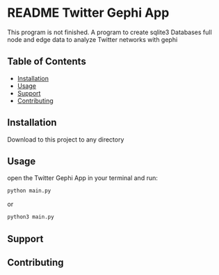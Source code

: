 # README Twitter Gephi App

This program is not finished. A program to create sqlite3 Databases full node and edge data to analyze Twitter networks with gephi

## Table of Contents

- [Installation](#installation)
- [Usage](#usage)
- [Support](#support)
- [Contributing](#contributing)

## Installation

Download to this project to any directory

## Usage

open the Twitter Gephi App in your terminal and run:

```sh
python main.py
```

 or

 ```sh
 python3 main.py
 ```

## Support


## Contributing
